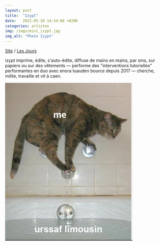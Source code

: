 ```yaml
---
layout: post
title:  "Izypt"
date:   2022-05-20 14:34:08 +0200
categories: artistes
img: /imgs/mini_izypt.jpg
img_alt: "Photo Izypt"
---
```

[Site](https://izypt.hotglue.me/) / [Les Jours](https://lesjours.tumblr.com/)

izypt imprime, édite, s'auto-édite, diffuse de mains en mains, par sms, sur papiers ou sur des vêtements — performe des "interventions tutorielles" performantes en duo avec enora tuauden bource depuis 2017 — cherche, milite, travaille et vit à caen.

![Photo d'Izypt](/imgs/izypt.png)
